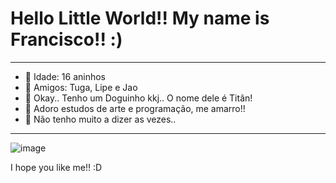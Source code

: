# Hello Little World!! My name is Francisco!! :)
__________________________________________________________________________________________________________________________
- 💖 Idade: 16 aninhos
- 🌱 Amigos: Tuga, Lipe e Jao
- 🐶 Okay.. Tenho um Doguinho kkj.. O nome dele é Titân!
- 🤔 Adoro estudos de arte e programação, me amarro!!
- 💬 Não tenho muito a dizer as vezes..
__________________________________________________________________________________________________________________________

![image]([https://media.tenor.com/8iq0Pro1H0cAAAAi/misinformation-fake-news.gif](https://media.tenor.com/FbTWLMuy8dgAAAAj/lcv-80s-computer.gif))

I hope you like me!! :D




